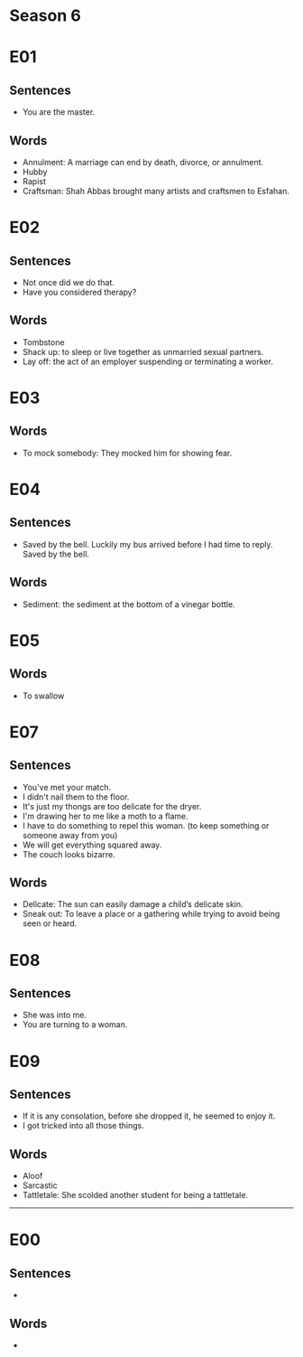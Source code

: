# Season 6

# E01

## Sentences

- You are the master.

## Words

- Annulment: A marriage can end by death, divorce, or annulment.
- Hubby
- Rapist
- Craftsman: Shah Abbas brought many artists and craftsmen to Esfahan.

# E02

## Sentences

- Not once did we do that.
- Have you considered therapy?

## Words

- Tombstone
- Shack up: to sleep or live together as unmarried sexual partners.
- Lay off: the act of an employer suspending or terminating a worker.

# E03

## Words

- To mock somebody: They mocked him for showing fear.

# E04

## Sentences

- Saved by the bell. Luckily my bus arrived before I had time to reply. Saved by the bell.

## Words

- Sediment: the sediment at the bottom of a vinegar bottle.

# E05

## Words

- To swallow

# E07

## Sentences

- You've met your match.
- I didn't nail them to the floor.
- It's just my thongs are too delicate for the dryer.
- I'm drawing her to me like a moth to a flame.
- I have to do something to repel this woman. (to keep something or someone away from you)
- We will get everything squared away.
- The couch looks bizarre.

## Words

- Delicate: The sun can easily damage a child’s delicate skin.
- Sneak out: To leave a place or a gathering while trying to avoid being seen or heard.

# E08

## Sentences

- She was into me.
- You are turning to a woman.

# E09

## Sentences

- If it is any consolation, before she dropped it, he seemed to enjoy it.
- I got tricked into all those things.

## Words

- Aloof
- Sarcastic
- Tattletale: She scolded another student for being a tattletale.

---

# E00

## Sentences

- 

## Words

-